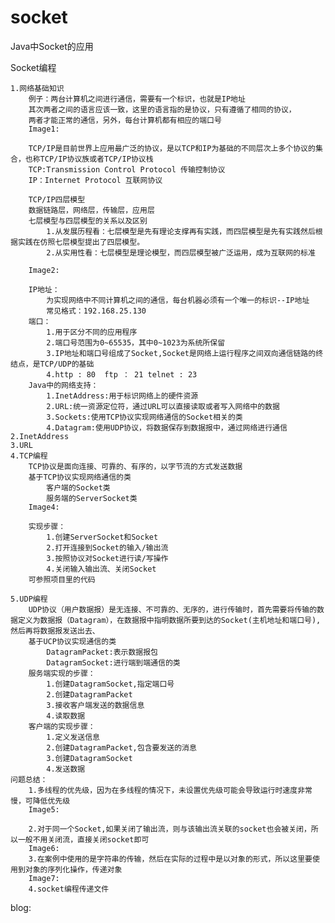 # socket
Java中Socket的应用

Socket编程
	
    1.网络基础知识
		例子：两台计算机之间进行通信，需要有一个标识，也就是IP地址
		其次两者之间的语言应该一致，这里的语言指的是协议，只有遵循了相同的协议，
		两者才能正常的通信，另外，每台计算机都有相应的端口号
		Image1:

		TCP/IP是目前世界上应用最广泛的协议，是以TCP和IP为基础的不同层次上多个协议的集合，也称TCP/IP协议族或者TCP/IP协议栈
		TCP:Transmission Control Protocol 传输控制协议
		IP：Internet Protocol 互联网协议

		TCP/IP四层模型
		数据链路层，网络层，传输层，应用层
		七层模型与四层模型的关系以及区别
			1.从发展历程看：七层模型是先有理论支撑再有实践，而四层模型是先有实践然后根据实践在仿照七层模型提出了四层模型。
			2.从实用性看：七层模型是理论模型，而四层模型被广泛运用，成为互联网的标准
			
		Image2:

		IP地址：		
			为实现网络中不同计算机之间的通信，每台机器必须有一个唯一的标识--IP地址
			常见格式：192.168.25.130
		端口：
			1.用于区分不同的应用程序
			2.端口号范围为0~65535，其中0~1023为系统所保留
			3.IP地址和端口号组成了Socket,Socket是网络上运行程序之间双向通信链路的终结点，是TCP/UDP的基础
			4.http : 80  ftp ： 21 telnet : 23
		Java中的网络支持：
			1.InetAddress:用于标识网络上的硬件资源
			2.URL:统一资源定位符，通过URL可以直接读取或者写入网络中的数据
			3.Sockets:使用TCP协议实现网络通信的Socket相关的类
			4.Datagram:使用UDP协议，将数据保存到数据报中，通过网络进行通信
	2.InetAddress
	3.URL
	4.TCP编程
		TCP协议是面向连接、可靠的、有序的，以字节流的方式发送数据
		基于TCP协议实现网络通信的类
			客户端的Socket类
			服务端的ServerSocket类
		Image4:

		实现步骤：
			1.创建ServerSocket和Socket
			2.打开连接到Socket的输入/输出流
			3.按照协议对Socket进行读/写操作
			4.关闭输入输出流、关闭Socket
		可参照项目里的代码
			
	5.UDP编程
		UDP协议（用户数据报）是无连接、不可靠的、无序的，进行传输时，首先需要将传输的数据定义为数据报（Datagram），在数据报中指明数据所要到达的Socket(主机地址和端口号),然后再将数据报发送出去、
		基于UCP协议实现通信的类
			DatagramPacket:表示数据报包
			DatagramSocket:进行端到端通信的类
		服务端实现的步骤：
			1.创建DatagramSocket,指定端口号
			2.创建DatagramPacket
			3.接收客户端发送的数据信息
			4.读取数据
		客户端的实现步骤：
			1.定义发送信息
			2.创建DatagramPacket,包含要发送的消息
			3.创建DatagramSocket
			4.发送数据
	问题总结：
		1.多线程的优先级，因为在多线程的情况下，未设置优先级可能会导致运行时速度非常慢，可降低优先级
		Image5:

		2.对于同一个Socket,如果关闭了输出流，则与该输出流关联的socket也会被关闭，所以一般不用关闭流，直接关闭socket即可
		Image6:
		3.在案例中使用的是字符串的传输，然后在实际的过程中是以对象的形式，所以这里要使用到对象的序列化操作，传递对象
		Image7:
		4.socket编程传递文件
    
blog:
